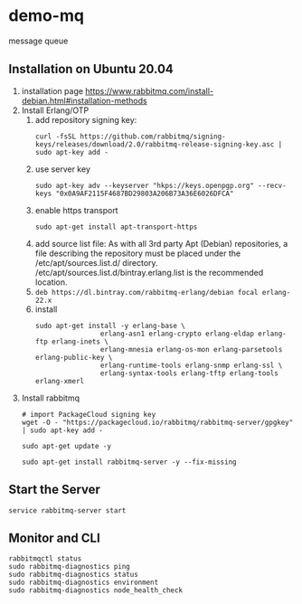 # demo-mq
message queue

## Installation on Ubuntu 20.04
1. installation page https://www.rabbitmq.com/install-debian.html#installation-methods
2. Install Erlang/OTP
    1. add repository signing key: 
        ```
        curl -fsSL https://github.com/rabbitmq/signing-keys/releases/download/2.0/rabbitmq-release-signing-key.asc | sudo apt-key add -
        ```
    2. use server key
        ```
        sudo apt-key adv --keyserver "hkps://keys.openpgp.org" --recv-keys "0x0A9AF2115F4687BD29803A206B73A36E6026DFCA"
        ```
    3. enable https transport
        ```
        sudo apt-get install apt-transport-https
        ```
    4. add source list file: 
    As with all 3rd party Apt (Debian) repositories, a file describing the repository must be placed under the /etc/apt/sources.list.d/ directory. /etc/apt/sources.list.d/bintray.erlang.list is the recommended location.
    5. ```deb https://dl.bintray.com/rabbitmq-erlang/debian focal erlang-22.x```
    6. install
        ```
        sudo apt-get install -y erlang-base \
                        erlang-asn1 erlang-crypto erlang-eldap erlang-ftp erlang-inets \
                        erlang-mnesia erlang-os-mon erlang-parsetools erlang-public-key \
                        erlang-runtime-tools erlang-snmp erlang-ssl \
                        erlang-syntax-tools erlang-tftp erlang-tools erlang-xmerl
        ```
3. Install rabbitmq
    ```
    # import PackageCloud signing key
    wget -O - "https://packagecloud.io/rabbitmq/rabbitmq-server/gpgkey" | sudo apt-key add -
    ```
    ```
    sudo apt-get update -y
    ```
    ```
    sudo apt-get install rabbitmq-server -y --fix-missing
    ```

## Start the Server
```
service rabbitmq-server start
```

## Monitor and CLI
```
rabbitmqctl status
sudo rabbitmq-diagnostics ping
sudo rabbitmq-diagnostics status
sudo rabbitmq-diagnostics environment
sudo rabbitmq-diagnostics node_health_check
```